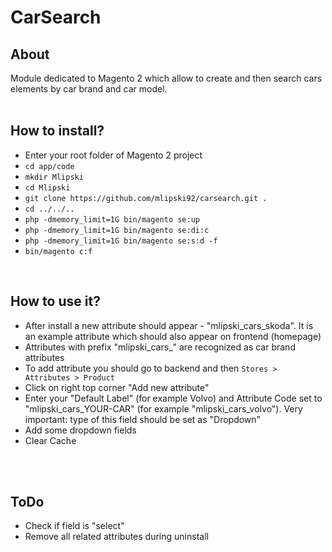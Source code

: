 <h1>CarSearch</h1>
<h2>About</h2>
<span>Module dedicated to Magento 2 which allow to create and then search cars elements by car brand and car  model.</span>
<br />
<br />
<h2>How to install?</h2>
<ul>
  <li>Enter your root folder of Magento 2 project</li>
  <li><code>cd app/code</code></li>
  <li><code>mkdir Mlipski</code></li>
  <li><code>cd Mlipski</code></li>
  <li><code>git clone https://github.com/mlipski92/carsearch.git .</code></li>
  <li><code>cd ../../..</code></li>
  <li><code>php -dmemory_limit=1G bin/magento se:up</code></li>
  <li><code>php -dmemory_limit=1G bin/magento se:di:c</code></li>
  <li><code>php -dmemory_limit=1G bin/magento se:s:d -f</code></li>
  <li><code>bin/magento c:f</code></li>
</ul>
<br />
<h2>How to use it?</h2>
<ul>
  <li>After install a new attribute should appear - "mlipski_cars_skoda". It is an example attribute which should also appear on frontend (homepage)</li>
  <li>Attributes with prefix "mlipski_cars_" are recognized as car brand attributes</li>
  <li>To add attribute you should go to backend and then <code>Stores > Attributes > Product</code></li>
  <li>Click on right top corner "Add new attribute"</li>
  <li>Enter your "Default Label" (for example Volvo) and Attribute Code set to "mlipski_cars_YOUR-CAR" (for example "mlipski_cars_volvo"). Very important: type of this field should be set as "Dropdown"</li>
  <li>Add some dropdown fields</li>
  <li>Clear Cache</li>
</ul>
<br />
<br />
<h2>ToDo</h2>
<ul>
  <li>Check if field is "select"</li>
  <li>Remove all related attributes during uninstall</li>
</ul>
